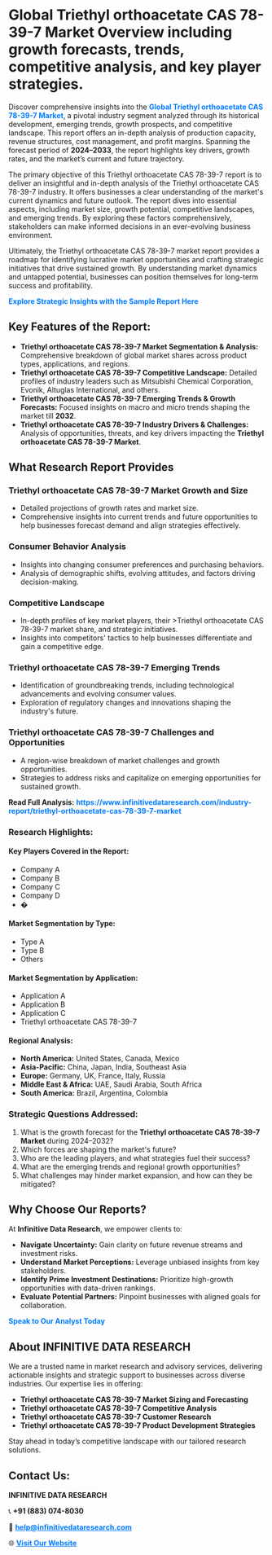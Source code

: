 <h1>Global Triethyl orthoacetate CAS 78-39-7 Market Overview including growth forecasts, trends, competitive analysis, and key player strategies.</h1>
<p>
Discover comprehensive insights into the 
<a href="https://www.infinitivedataresearch.com/industry-report/triethyl-orthoacetate-cas-78-39-7-market" rel="dofollow" style="color: #007BFF; text-decoration: none;"><strong>Global Triethyl orthoacetate CAS 78-39-7 Market</strong></a>, a pivotal industry segment analyzed through its historical development, emerging trends, growth prospects, and competitive landscape. This report offers an in-depth analysis of production capacity, revenue structures, cost management, and profit margins. Spanning the forecast period of <strong>2024–2033</strong>, the report highlights key drivers, growth rates, and the market’s current and future trajectory.
</p>
<p>
The primary objective of this Triethyl orthoacetate CAS 78-39-7 report is to deliver an insightful and in-depth analysis of the Triethyl orthoacetate CAS 78-39-7 industry. It offers businesses a clear understanding of the market's current dynamics and future outlook. The report dives into essential aspects, including market size, growth potential, competitive landscapes, and emerging trends. By exploring these factors comprehensively, stakeholders can make informed decisions in an ever-evolving business environment.
</p>
<p>
Ultimately, the Triethyl orthoacetate CAS 78-39-7 market report provides a roadmap for identifying lucrative market opportunities and crafting strategic initiatives that drive sustained growth. By understanding market dynamics and untapped potential, businesses can position themselves for long-term success and profitability.
</p>
<p>
<a href="https://www.infinitivedataresearch.com/request-sample/reportId=111144" style="color: #007BFF; text-decoration: none;"><strong>Explore Strategic Insights with the Sample Report Here</strong></a>
</p>

<h2>Key Features of the Report:</h2>
<ul>
<li><strong>Triethyl orthoacetate CAS 78-39-7 Market Segmentation & Analysis:</strong> Comprehensive breakdown of global market shares across product types, applications, and regions.</li>
<li><strong>Triethyl orthoacetate CAS 78-39-7 Competitive Landscape:</strong> Detailed profiles of industry leaders such as Mitsubishi Chemical Corporation, Evonik, Altuglas International, and others.</li>
<li><strong>Triethyl orthoacetate CAS 78-39-7 Emerging Trends & Growth Forecasts:</strong> Focused insights on macro and micro trends shaping the market till <strong>2032</strong>.</li>
<li><strong>Triethyl orthoacetate CAS 78-39-7 Industry Drivers & Challenges:</strong> Analysis of opportunities, threats, and key drivers impacting the <strong>Triethyl orthoacetate CAS 78-39-7 Market</strong>.</li>
</ul>

<h2>What Research Report Provides</h2>
<h3>Triethyl orthoacetate CAS 78-39-7 Market Growth and Size</h3>
<ul>
<li>Detailed projections of growth rates and market size.</li>
<li>Comprehensive insights into current trends and future opportunities to help businesses forecast demand and align strategies effectively.</li>
</ul>

<h3>Consumer Behavior Analysis</h3>
<ul>
<li>Insights into changing consumer preferences and purchasing behaviors.</li>
<li>Analysis of demographic shifts, evolving attitudes, and factors driving decision-making.</li>
</ul>

<h3>Competitive Landscape</h3>
<ul>
<li>In-depth profiles of key market players, their >Triethyl orthoacetate CAS 78-39-7 market share, and strategic initiatives.</li>
<li>Insights into competitors' tactics to help businesses differentiate and gain a competitive edge.</li>
</ul>

<h3>Triethyl orthoacetate CAS 78-39-7 Emerging Trends</h3>
<ul>
<li>Identification of groundbreaking trends, including technological advancements and evolving consumer values.</li>
<li>Exploration of regulatory changes and innovations shaping the industry's future.</li>
</ul>

<h3>Triethyl orthoacetate CAS 78-39-7 Challenges and Opportunities</h3>
<ul>
<li>A region-wise breakdown of market challenges and growth opportunities.</li>
<li>Strategies to address risks and capitalize on emerging opportunities for sustained growth.</li>
</ul>
<p><strong>Read Full Analysis:</strong> <a href="https://www.infinitivedataresearch.com/industry-report/triethyl-orthoacetate-cas-78-39-7-market" rel="dofollow" style="color: #007BFF; text-decoration: none;"><strong>https://www.infinitivedataresearch.com/industry-report/triethyl-orthoacetate-cas-78-39-7-market</strong></a></p>
<h3>Research Highlights:</h3>
<h4>Key Players Covered in the Report:</h4>
<ul><li>Company A</li><li>Company B</li><li>Company C</li><li>Company D</li><li>�</li></ul>
<h4>Market Segmentation by Type:</h4>
<ul><li>Type A</li><li>Type B</li><li>Others</li></ul>
<h4>Market Segmentation by Application:</h4>
<ul><li>Application A</li><li>Application B</li><li>Application C</li><li>Triethyl orthoacetate CAS 78-39-7</li></ul>

<h4>Regional Analysis:</h4>
<ul>
<li><strong>North America:</strong> United States, Canada, Mexico</li>
<li><strong>Asia-Pacific:</strong> China, Japan, India, Southeast Asia</li>
<li><strong>Europe:</strong> Germany, UK, France, Italy, Russia</li>
<li><strong>Middle East & Africa:</strong> UAE, Saudi Arabia, South Africa</li>
<li><strong>South America:</strong> Brazil, Argentina, Colombia</li>
</ul>

<h3>Strategic Questions Addressed:</h3>
<ol>
<li>What is the growth forecast for the <strong>Triethyl orthoacetate CAS 78-39-7 Market</strong> during 2024–2032?</li>
<li>Which forces are shaping the market's future?</li>
<li>Who are the leading players, and what strategies fuel their success?</li>
<li>What are the emerging trends and regional growth opportunities?</li>
<li>What challenges may hinder market expansion, and how can they be mitigated?</li>
</ol>

<h2>Why Choose Our Reports?</h2>
<p>At <strong>Infinitive Data Research</strong>, we empower clients to:</p>
<ul>
<li><strong>Navigate Uncertainty:</strong> Gain clarity on future revenue streams and investment risks.</li>
<li><strong>Understand Market Perceptions:</strong> Leverage unbiased insights from key stakeholders.</li>
<li><strong>Identify Prime Investment Destinations:</strong> Prioritize high-growth opportunities with data-driven rankings.</li>
<li><strong>Evaluate Potential Partners:</strong> Pinpoint businesses with aligned goals for collaboration.</li>
</ul>
<p><a href="https://www.infinitivedataresearch.com/industry-report/triethyl-orthoacetate-cas-78-39-7-market" rel="dofollow" style="color: #007BFF; text-decoration: none;"><strong>Speak to Our Analyst Today</strong></a></p>

<h2>About INFINITIVE DATA RESEARCH</h2>
<p>We are a trusted name in market research and advisory services, delivering actionable insights and strategic support to businesses across diverse industries. Our expertise lies in offering:</p>
<ul>
<li><strong>Triethyl orthoacetate CAS 78-39-7 Market Sizing and Forecasting</strong></li>
<li><strong>Triethyl orthoacetate CAS 78-39-7 Competitive Analysis</strong></li>
<li><strong>Triethyl orthoacetate CAS 78-39-7 Customer Research</strong></li>
<li><strong>Triethyl orthoacetate CAS 78-39-7 Product Development Strategies</strong></li>
</ul>
<p>Stay ahead in today’s competitive landscape with our tailored research solutions.</p>

<h2>Contact Us:</h2>
<p><strong>INFINITIVE DATA RESEARCH</strong></p>
<p>📞 <strong>+91 (883) 074-8030</strong></p>
<p>📧 <strong><a href="mailto:help@infinitivedataresearch.com" style="color: #007BFF;">help@infinitivedataresearch.com</a></strong></p>
<p>🌐 <strong><a href="https://www.infinitivedataresearch.com" rel="dofollow" style="color: #007BFF;">Visit Our Website</a></strong></p>